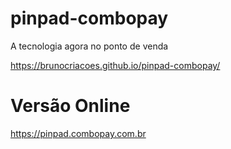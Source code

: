 # pinpad-combopay
A tecnologia agora no ponto de venda


https://brunocriacoes.github.io/pinpad-combopay/

# Versão Online
https://pinpad.combopay.com.br 
